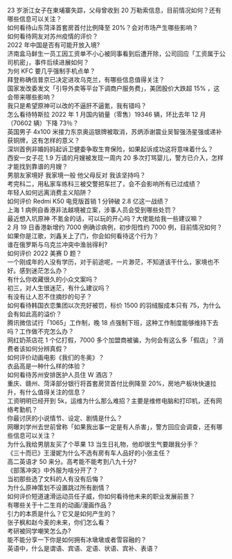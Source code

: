 23 岁浙江女子在柬埔寨失踪，父母曾收到 20 万勒索信息，目前情况如何？还有哪些信息可以关注？  
如何看待山东菏泽首套房首付比例降至 20%？会对市场产生哪些影响？  
如何看待网友对苏州疫情的评价？  
2022 年中国是否有可能开放入境?  
济南盒马鲜生一员工因工资单不小心被同事看到后遭开除，公司回应「工资属于公司机密」，事件后续进展如何？  
为何 KFC 要几乎强制手机点单？  
拜登称确信普京已决定进攻乌克兰，有哪些信息值得关注？  
国家发改委发文「引导外卖等平台下调商户服务费」，美团股价大跌超  15% ，这会带来哪些影响？  
我只是希望原神可以改的不逼肝不逼氪，我有错吗？  
怎么看待特斯拉 2022 年 1 月国内销量（零售）19346 辆，环比去年 12 月（70602 辆）下降 73％？  
英国男子 4x100 米接力东京奥运银牌被取消，苏炳添谢震业吴智强汤星强或递补获铜牌，这有怎样的意义？  
深圳首例非婚妈妈起诉卫健委争取生育保险，如果起诉成功这将意味着什么？  
西安一女子花 1.9 万请的月嫂被发现一周内 20 多次打骂婴儿，警方已介入，怎样才能找到靠谱的月嫂？  
男朋友家境好 我家境一般 他父母反对 我该坚持吗？  
考完科二，用私家车练科三被交警把车拦了，会不会影响所有已过成绩？  
年轻人如何远离消费主义陷阱？  
如何评价 Redmi K50 电竞版首销 1 分钟破 2.8 亿这一战绩？  
上海 1 病例自香港非法越境被立案，涉事人员会受到哪些处罚？  
最近想入坑原神 不氪金的话，可以玩的开心吗？大佬能给我一些建议嘛？  
2 月 19 日香港新增约 7000 例确诊病例，初步阳性约 7000 例，目前情况如何？  
如果你是江歌，刘鑫关上了门，你会如何看待这个行为？  
谁在俄罗斯与乌克兰冲突中渔翁得利?  
如何评价 2022 美赛 D 题？  
一个刚成年的人没有学历，对于前途呢，一片渺茫，不知道该干什么，家境也不好。感到迷茫怎么办？  
有什么你收藏很久的小众文案吗？  
初三，对人生很迷茫，有什么建议吗？  
有没有让人忍不住摘抄的句子？  
如何看待韩国衣恋集团以次充好被罚，标价 1500 的羽绒服成本只有 75，为什么会有如此高的溢价？  
腾讯微信试行「1065」工作制，晚 18 点强制下班，这种工作制度能够维持下去吗？工作做不完怎么办？  
网红奶茶店花 1 个亿打假，7000 多个加盟商被骗，为何会有这么多「假店」？消费者该如何分辨真假？  
如何评价动画电影《我们的冬奥》？  
衣品高是一种什么样的体验？  
如何看待苏州安排医护人员住 W 酒店？  
重庆、赣州、菏泽部分银行将首套房贷首付比例降至 20%，房地产板块快速拉升，有什么值得关注的信息？  
工资明明已经开到 5k，运维为什么那么难招？主要是维修电脑和打印机，还有网络考勤机？  
你最讨厌的小说情节、设定、剧情是什么？  
网曝刘学州去世前曾称「如果我出事一定是有人杀害」，警方回应会调查，还有哪些信息可以关注？  
为什么我给男朋友买了个苹果 13 当生日礼物，他却很生气要跟我分手？  
《三十而已》王漫妮为什么不选有房有车人品好的小张主任？  
高二英语才 50 来分。高考能不能考到八九十分?  
《部落冲突》中外服为啥分开了？  
当初那些选了文科的人有没有后悔？  
为什么原神策划不设置跳过所有剧情？  
如何评价短道速滑运动员任子威，你如何看待他未来的职业发展前景？  
有哪些关于十二生肖的动画/漫画作品？  
引力的本质是什么？它又是如何产生的？  
张子枫和赵今麦的未来，你们怎么看？  
考研被同学嘲笑怎么办?  
能不能分享一下你是如何拥有冰墩墩或者雪容融的？  
英语中，什么是谓语、宾语、定语、状语、宾补、表语？  
